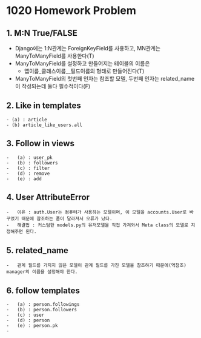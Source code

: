 # 1020 Homework Problem



## 1. M:N True/FALSE

 - Django에는 1:N관계는 ForeignKeyField를 사용하고, MN관계는 ManyToManyField를 사용한다(T)
 - ManyToManyField를 설정하고 만들어지는 테이블의 이름은
    - 앱이름_클래스이름__필드이름의 형태로 만들어진다(T)
- ManyToManyField의 첫번째 인자는 참조할 모델, 두번째 인자는 related_name이 작성되는데 둘다 필수적이다(F)



## 2. Like in templates

	- (a) : article
	- (b) article_like_users.all



## 3. Follow in views

	-	(a) : user_pk
	-	(b) : followers
	-	(c) : filter
	-	(d) : remove
	-	(e) : add



## 4. User AttributeError

	-	이유 : auth.User는 컴퓨터가 사용하는 모델이며, 이 모델을 accounts.User로 바꾸었기 때문에 참조하는 폼이 달라져서 오류가 났다.
	-	해결법 : 커스텀한 models.py의 유저모델을 직접 가져와서 Meta class의 모델로 지정해주면 된다.



## 5. related_name

	-	관계 필드를 가지지 않은 모델이 관계 필드를 가진 모델을 참조하기 때문에(역참조) manager의 이름을 설정해야 한다.



## 6. follow templates

	-	(a) : person.followings
	-	(b) : person.followers
	-	(c) : user 
	-	(d) : person
	-	(e) : person.pk
	-	